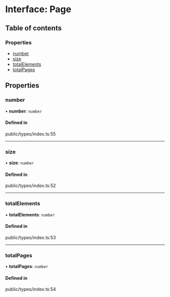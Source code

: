 # Interface: Page

## Table of contents

### Properties

- [number](../wiki/Page#number)
- [size](../wiki/Page#size)
- [totalElements](../wiki/Page#totalelements)
- [totalPages](../wiki/Page#totalpages)

## Properties

### number

• **number**: `number`

#### Defined in

public/types/index.ts:55

___

### size

• **size**: `number`

#### Defined in

public/types/index.ts:52

___

### totalElements

• **totalElements**: `number`

#### Defined in

public/types/index.ts:53

___

### totalPages

• **totalPages**: `number`

#### Defined in

public/types/index.ts:54
